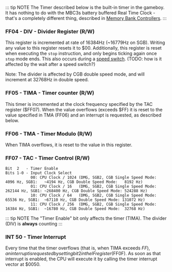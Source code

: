 ::: tip NOTE
The Timer described below is the built-in timer in the gameboy. It has
nothing to do with the MBC3s battery buffered Real Time Clock - that\'s
a completely different thing, described in
[Memory Bank Controllers](#memory-bank-controllers).
:::

### FF04 - DIV - Divider Register (R/W)

This register is incremented at rate of 16384Hz (\~16779Hz on SGB).
Writing any value to this register resets it to $00.
Additionally, this register is reset when executing the `stop` instruction, and
only begins ticking again once `stop` mode ends. This also occurs during a
[speed switch](#ff4d-key1-cgb-mode-only-prepare-speed-switch).
(TODO: how is it affected by the wait after a speed switch?)

Note: The divider is affected by CGB double speed mode, and will
increment at 32768Hz in double speed.

### FF05 - TIMA - Timer counter (R/W)

This timer is incremented at the clock frequency specified by the TAC
register (\$FF07). When the value overflows (exceeds $FF)
it is reset to the value specified in TMA (FF06) and an interrupt
is requested, as described below.

### FF06 - TMA - Timer Modulo (R/W)

When TIMA overflows, it is reset to the value in this register.

### FF07 - TAC - Timer Control (R/W)

```
Bit  2   - Timer Enable
Bits 1-0 - Input Clock Select
           00: CPU Clock / 1024 (DMG, SGB2, CGB Single Speed Mode:   4096 Hz, SGB1:   ~4194 Hz, CGB Double Speed Mode:   8192 Hz)
           01: CPU Clock / 16   (DMG, SGB2, CGB Single Speed Mode: 262144 Hz, SGB1: ~268400 Hz, CGB Double Speed Mode: 524288 Hz)
           10: CPU Clock / 64   (DMG, SGB2, CGB Single Speed Mode:  65536 Hz, SGB1:  ~67110 Hz, CGB Double Speed Mode: 131072 Hz)
           11: CPU Clock / 256  (DMG, SGB2, CGB Single Speed Mode:  16384 Hz, SGB1:  ~16780 Hz, CGB Double Speed Mode:  32768 Hz)
```

::: tip NOTE
The "Timer Enable" bit only affects the timer (TIMA). The divider (DIV) is **always** counting
:::

### INT 50 - Timer Interrupt

Every time that the timer overflows (that is, when TIMA exceeds $FF),
an interrupt is requested by setting bit 2 in the IF register
($FF0F). As soon as that interrupt is enabled, the CPU will execute it by
calling the timer interrupt vector at $0050.
